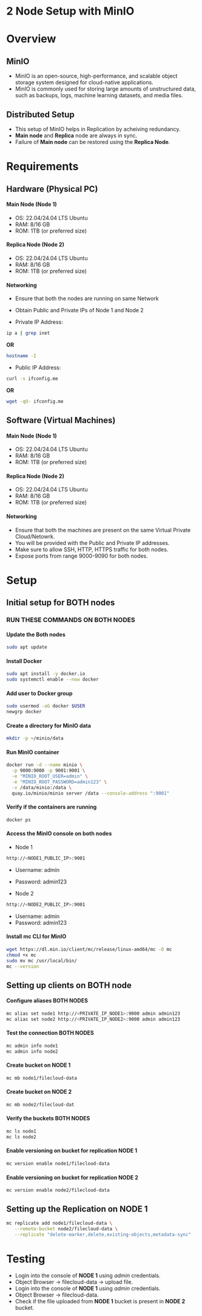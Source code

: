 # 2 Node Setup with MinIO

# Overview

## MinIO
- MinIO is an open-source, high-performance, and scalable object storage system designed for cloud-native applications.
- MinIO is commonly used for storing large amounts of unstructured data, such as backups, logs, machine learning datasets, and media files.

## Distributed Setup
- This setup of MinIO helps in Replication by acheiving redundancy.
- **Main node** and **Replica** node are always in sync.
- Failure of **Main node** can be restored using the **Replica Node**.

# Requirements

## Hardware (Physical PC)

#### Main Node (Node 1)
  - OS: 22.04/24.04 LTS Ubuntu
  - RAM: 8/16 GB
  - ROM: 1TB (or preferred size)

#### Replica Node (Node 2)
  - OS: 22.04/24.04 LTS Ubuntu
  - RAM: 8/16 GB
  - ROM: 1TB (or preferred size) 

#### Networking
- Ensure that both the nodes are running on same Network
- Obtain Public and Private IPs of Node 1 and Node 2

- Private IP Address:
```bash
ip a | grep inet
```
**OR**  
```bash
hostname -I
```

- Public IP Address:
```bash
curl -s ifconfig.me
```
**OR**  
```bash
wget -qO- ifconfig.me
```

## Software (Virtual Machines)

#### Main Node (Node 1)
  - OS: 22.04/24.04 LTS Ubuntu
  - RAM: 8/16 GB
  - ROM: 1TB (or preferred size)

#### Replica Node (Node 2)
  - OS: 22.04/24.04 LTS Ubuntu
  - RAM: 8/16 GB
  - ROM: 1TB (or preferred size) 

#### Networking
- Ensure that both the machines are present on the same Virtual Private Cloud/Netowrk.
- You will be provided with the Public and Private IP addresses.
- Make sure to allow SSH, HTTP, HTTPS traffic for both nodes.
- Expose ports from range 9000-9090 for both nodes.

# Setup

## Initial setup for **BOTH** nodes

### RUN THESE COMMANDS ON BOTH NODES
#### Update the Both nodes
```bash
sudo apt update
```

#### Install Docker
```bash
sudo apt install -y docker.io
sudo systemctl enable --now docker
```

#### Add user to Docker group
```bash
sudo usermod -aG docker $USER
newgrp docker
```

#### Create a directory for MinIO data
```bash
mkdir -p ~/minio/data
```

#### Run MinIO container
```bash
docker run -d --name minio \
  -p 9000:9000 -p 9001:9001 \
  -e "MINIO_ROOT_USER=admin" \
  -e "MINIO_ROOT_PASSWORD=admin123" \
  -v /data/minio:/data \
  quay.io/minio/minio server /data --console-address ":9001"
```  
#### Verify if the containers are running
```bash
docker ps
```

#### Access the MinIO console on both nodes
- Node 1
``` bash
http://<NODE1_PUBLIC_IP>:9001
```
- Username: admin
- Password: admin123

- Node 2
```bash
http://<NODE2_PUBLIC_IP>:9001
```
- Username: admin   
- Password: admin123

#### Install **mc** CLI for MinIO
```bash
wget https://dl.min.io/client/mc/release/linux-amd64/mc -O mc
chmod +x mc
sudo mv mc /usr/local/bin/
mc --version  
```

## Setting up clients on **BOTH** node


#### Configure aliases **BOTH NODES**
```bash
mc alias set node1 http://<PRIVATE_IP_NODE1>:9000 admin admin123
mc alias set node2 http://<PRIVATE_IP_NODE2>:9000 admin admin123
```

#### Test the connection **BOTH NODES**
```bash
mc admin info node1
mc admin info node2
```

#### Create bucket on **NODE 1**
```bash
mc mb node1/filecloud-data
```

#### Create bucket on **NODE 2**
```bash
mc mb node2/filecloud-dat
```

#### Verify the buckets **BOTH NODES**
```bash
mc ls node1
mc ls node2
```

#### Enable versioning on bucket for replication **NODE 1**
```bash
mc version enable node1/filecloud-data
```

#### Enable versioning on bucket for replication **NODE 2**
```bash
mc version enable node2/filecloud-data
```

## Setting up the Replication on **NODE 1**
```bash
mc replicate add node1/filecloud-data \
   --remote-bucket node2/filecloud-data \
   --replicate "delete-marker,delete,existing-objects,metadata-sync"
```


# Testing
- Login into the console of **NODE 1** using *admin* credentials.
- Object Browser -> filecloud-data -> upload file.
- Login into the console of **NODE 1** using *admin* credentials.
- Object Browser -> filecloud-data.
- Check if the file uploaded from **NODE 1** bucket is present in **NODE 2** bucket.